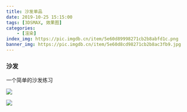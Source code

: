 ```yaml
---
title: 沙发单品
date: 2019-10-25 15:15:00
tags: [3DSMAX, 效果图]
categories: 
	- [渲染]
index_img: https://pic.imgdb.cn/item/5e60d89998271cb2b8abfd1c.png
banner_img: https://pic.imgdb.cn/item/5e60d8cd98271cb2b8ac3fb9.jpg
---
```


### 沙发

一个简单的沙发练习

![](https://pic.imgdb.cn/item/5e60d8b798271cb2b8ac2017.png)

![](https://pic.imgdb.cn/item/5e60d89998271cb2b8abfd1c.png)